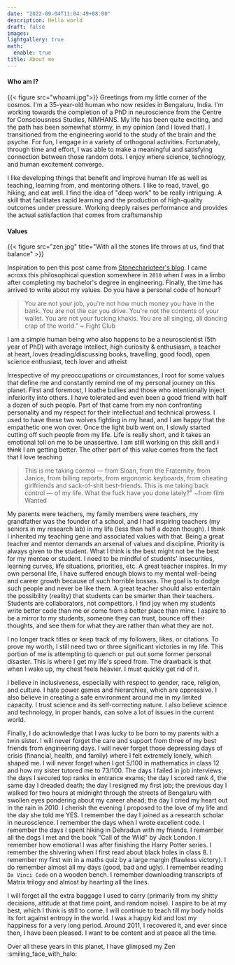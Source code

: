```yaml
---
date: "2022-09-04T11:04:49+08:00"
description: Hello world
draft: false
images:
lightgallery: true
math:
  enable: true
title: About me
---
```


#### Who am I?
{{< figure src="whoami.jpg">}}
Greetings from my little corner of the cosmos. I'm a 35-year-old human who now resides in Bengaluru, India. I'm working towards the completion of a PhD in neuroscience from the Centre for Consciousness Studies, NIMHANS. My life has been quite exciting, and the path has been somewhat stormy, in my opinion (and I loved that). I transitioned from the engineering world to the study of the brain and the psyche. For fun, I engage in a variety of orthogonal activities. Fortunately, through time and effort, I was able to make a meaningful and satisfying connection between those random dots. I enjoy where science, technology, and human excitement converge.

I like developing things that benefit and improve human life as well as teaching, learning from, and mentoring others. I like to read, travel, go hiking, and eat well. I find the idea of "deep work" to be really intriguing. A skill that facilitates rapid learning and the production of high-quality outcomes under pressure. Working deeply raises performance and provides the actual satisfaction that comes from craftsmanship


#### Values
{{< figure src="zen.jpg" title="With all the stones life throws at us, find that balance" >}}

Inspiration to pen this post came from [Stonecharioteer's blog](https://stonecharioteer.com/posts/2021/personal-code.html). I came across this philosophical question somewhere in `2010` when I was in a limbo after completing my bachelor's degree in engineering. Finally, the time has arrived to write about my values. Do you have a personal code of honour?

> You are not your job, you're not how much money you have in the bank. You are not the car you drive. You're not the contents of your wallet. You are not your fucking khakis. You are all singing, all dancing crap of the world.” ~ Fight Club

I am a simple human being who also happens to be a neuroscientist (5th year of PhD) with average intellect, high curiosity & enthusiasm, a teacher at heart, loves (reading/discussing books, travelling, good food), open science enthusiast, tech lover and atheist

Irrespective of my preoccupations or circumstances, I root for some values that define me and constantly remind me of my personal journey on this planet. First and foremost, I loathe bullies and those who intentionally inject inferiority into others. I have tolerated and even been a good friend with half a dozen of such people. Part of that came from my non confronting personality and my respect for their intellectual and technical prowess. I used to have these two wolves fighting in my head, and I am happy that the empathetic one won over. Once the light bulb went on, I slowly started cutting off such people from my life. Life is really short, and it takes an emotional toll on me to be unassertive. I am still working on this skill and ~~I think~~ I am getting better. The other part of this value comes from the fact that I love teaching

> This is me taking control — from Sloan, from the Fraternity, from Janice, from billing reports, from ergonomic keyboards, from cheating girlfriends and sack-of-shit best-friends. This is me taking back control — of my life. What the fuck have you done lately?" ~from film Wanted

My parents were teachers, my family members were teachers, my grandfather was the founder of a school, and I had inspiring teachers (my seniors in my research lab) in my life (less than half a dozen though). I think I inherited my teaching gene and associated values with that. Being a great teacher and mentor demands an arsenal of values and discipline. Priority is always given to the student. What I think is the best might not be the best for my mentee or student. I need to be mindful of students' insecurities, learning curves, life situations, priorities, etc. A great teacher inspires. In my own personal life, I have suffered enough blows to my mental well-being and career growth because of such horrible bosses. The goal is to dodge such people and never be like them. A great teacher should also entertain the possibility (reality) that students can be smarter than their teachers. Students are collaborators, not competitors. I find joy when my students write better code than me or come from a better place than mine. I aspire to be a mirror to my students, someone they can trust, bounce off their thoughts, and see them for what they are rather than what they are not.

I no longer track titles or keep track of my followers, likes, or citations. To prove my worth, I still need two or three significant victories in my life. This portion of me is attempting to quench or put out some former personal disaster. This is where I get my life's speed from. The drawback is that when I wake up, my chest feels heavier. I must quickly get rid of it.

I believe in inclusiveness, especially with respect to gender, race, religion, and culture. I hate power games and hierarchies, which are oppressive. I also believe in creating a safe environment around me in my limited capacity. I trust science and its self-correcting nature. I also believe science and technology, in proper hands, can solve a lot of issues in the current world.

Finally, I do acknowledge that I was lucky to be born to my parents with a twin sister. I will never forget the care and support from three of my best friends from engineering days. I will never forget those depressing days of crisis (financial, health, and family) where I felt extremely lonely, which shaped me. I will never forget when I got 5/100 in mathematics in class 12 and how my sister tutored me to 73/100. The days I failed in job interviews; the days I secured top ranks in entrance exams; the day I scored rank 4, the same day I dreaded death; the day I resigned my first job; the previous day I walked for two hours at midnight through the streets of Bengaluru with swollen eyes pondering about my career ahead; the day I cried my heart out in the rain in 2010. I cherish the evening I proposed to the love of my life and the day she told me YES. I remember the day I joined as a research scholar in neuroscience. I remember the days when I wrote excellent code. I remember the days I spent hiking in Dehradun with my friends. I remember all the dogs I met and the book "Call of the Wild" by Jack London. I remember how emotional I was after finishing the Harry Potter series. I remember the shivering when I first read about black holes in class 8. I remember my first win in a maths quiz by a large margin (flawless victory). I do remember almost all my days (good, bad and ugly). I remember reading `Da Vinci Code` on a wooden bench. I remember downloading transcripts of Matrix trilogy and almost by hearting all the lines.

I will forget all the extra baggage I used to carry (primarily from my shitty decisions, attitude at that time point, and random noise). I aspire to be at my best, which I think is still to come. I will continue to teach till my body holds its fort against entropy in the world. I was a happy kid and lost my happiness for a very long period. Around 2011, I recovered it, and ever since then, I have been pleased. I want to be content and at peace all the time.

Over all these years in this planet, I have glimpsed my Zen :smiling_face_with_halo: